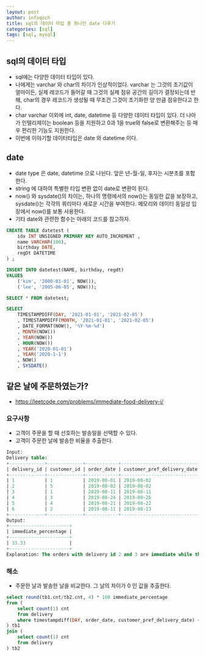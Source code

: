 ```yaml
---
layout: post
author: infoqoch
title: sql의 데이터 타입 중 하나인 date 다루기  
categories: [sql]
tags: [sql, mysql]
---
```


## sql의 데이터 타입
- sql에는 다양한 데이터 타입이 있다.
- 나에게는 varchar 와 char의 차이가 인상적이었다. varchar 는 그것의 초기값이 얼마이든, 실제 레코드가 들어갈 때 그것의 실제 점유 공간의 길이가 결정되는데 반해, char의 경우 레코드가 생성될 때 무조건 그것이 초기화한 양 만큼 점유한다고 한다. 
- char varchar 이외에 int, date, datetime 등 다양한 데이터 타입이 있다. 더 나아가 인텔리제이는 boolean 등을 지원하고 0과 1을 true와 false로 변환해주는 등 매우 편리한 기능도 지원한다. 
- 이번에 이야기할 데이터타입은 date 와 datetime 이다.

## date 
- date type 은 date, datetime 으로 나뉜다. 앞은 년-월-일, 후자는 시분초를 포함한다.
- string 에 대하여 특별한 타입 변환 없이 date로 변환이 된다. 
- now() 와 sysdate()의 차이는, 하나의 명령에서의 now()는 동일한 값을 보장하고, sysdate()는 각각의 쿼리마다 새로운 시간을 부여한다. 메모리와 데이터 동일성 입장에서 now()를 보통 사용한다. 
- 기타 date와 관련한 함수는 아래의 코드를 참고하자. 

```sql
CREATE TABLE datetest (
	idx INT UNSIGNED PRIMARY KEY AUTO_INCREMENT ,
	name VARCHAR(100),
	birthday DATE,
	regDt DATETIME 
) ;

INSERT INTO datetest(NAME, birthday, regdt)
VALUES 
	('kim', '2000-01-01', NOW()),
	('lee', '2005-06-05', NOW());

SELECT * FROM datetest;

SELECT 
	TIMESTAMPDIFF(DAY, '2021-01-01', '2021-02-05')
	, TIMESTAMPDIFF(MONTH, '2021-01-01', '2021-02-05')
	, DATE_FORMAT(NOW(), '%Y-%m-%d')
	, MONTH(NOW()) 
	, YEAR(NOW())
	, HOUR(NOW())
	, YEAR('2020-01-01')
	, YEAR('2020-1-1')
	, NOW()
	, SYSDATE()
```

## 같은 날에 주문하였는가? 
- https://leetcode.com/problems/immediate-food-delivery-i/

### 요구사항
- 고객이 주문을 할 때 선호하는 발송일을 선택할 수 있다. 
- 고객이 주문한 날에 발송한 비율을 추출한다.

```sql
Input: 
Delivery table:
+-------------+-------------+------------+-----------------------------+
| delivery_id | customer_id | order_date | customer_pref_delivery_date |
+-------------+-------------+------------+-----------------------------+
| 1           | 1           | 2019-08-01 | 2019-08-02                  |
| 2           | 5           | 2019-08-02 | 2019-08-02                  |
| 3           | 1           | 2019-08-11 | 2019-08-11                  |
| 4           | 3           | 2019-08-24 | 2019-08-26                  |
| 5           | 4           | 2019-08-21 | 2019-08-22                  |
| 6           | 2           | 2019-08-11 | 2019-08-13                  |
+-------------+-------------+------------+-----------------------------+
Output: 
+----------------------+
| immediate_percentage |
+----------------------+
| 33.33                |
+----------------------+
Explanation: The orders with delivery id 2 and 3 are immediate while the others are scheduled.
```

### 해소
- 주문한 날과 발송한 날을 비교한다. 그 날의 차이가 0 인 값을 추출한다. 

```sql
select round(tb1.cnt/tb2.cnt, 4) * 100 immediate_percentage
from (
    select count(1) cnt
    from delivery 
    where timestampdiff(DAY, order_date, customer_pref_delivery_date) = 0
) tb1
join (
    select count(1) cnt
    from delivery 
) tb2
```
